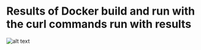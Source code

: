 # Results of Docker build and run with the curl commands run with results 
![alt text](https://github.com/niladri-lahiri/mnist-example/blob/feature/assignment_10/images/mlops_assignment_10.PNG)

